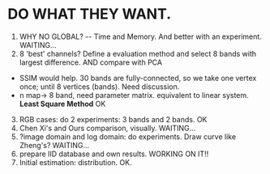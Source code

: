 # DO WHAT THEY WANT.

1. WHY NO GLOBAL? -- Time and Memory. And better with an experiment. WAITING...
2. 8 'best' channels? Define a evaluation method and select 8 bands with largest difference. AND compare with PCA
* SSIM would help. 30 bands are fully-connected, so we take one vertex once; until 8 vertices (bands). Need discussion.
* n map-> 8 band, need parameter matrix. equivalent to linear system. **Least Square Method** OK
3. RGB cases: do 2 experiments: 3 bands and 2 bands. OK
4. Chen Xi's and Ours comparison, visually. WAITING...
5. ?image domain and log domain: do experiments. Draw curve like Zheng's? WAITING...
6. prepare IID database and own results. WORKING ON IT!!
7. Initial estimation: distribution. OK.